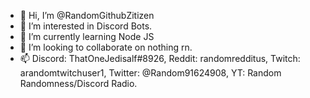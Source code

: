 - 👋 Hi, I’m @RandomGithubZitizen
- 👀 I’m interested in Discord Bots.
- 🌱 I’m currently learning Node JS
- 💞️ I’m looking to collaborate on nothing rn.
- 📫 Discord: ThatOneJedisalf#8926, Reddit: randomredditus, Twitch: arandomtwitchuser1, Twitter: @Random91624908, YT: Random Randomness/Discord Radio.


<!---
RandomGithubZitizen/RandomGithubZitizen is a ✨ special ✨ repository because its `README.md` (this file) appears on your GitHub profile.
You can click the Preview link to take a look at your changes.
--->
